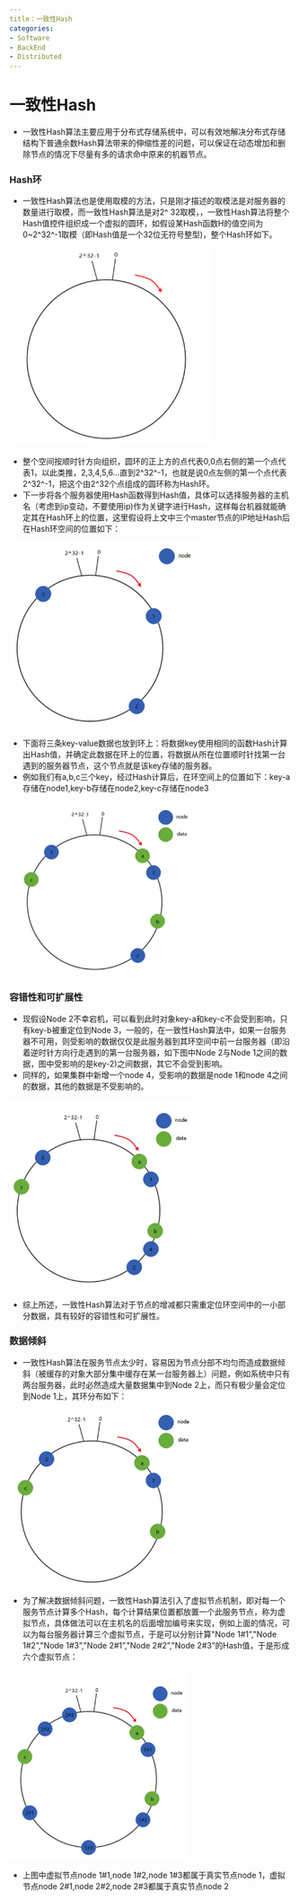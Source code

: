 ```yaml
---
title：一致性Hash
categories:
- Software
- BackEnd
- Distributed
---
```

# 一致性Hash

- 一致性Hash算法主要应用于分布式存储系统中，可以有效地解决分布式存储结构下普通余数Hash算法带来的伸缩性差的问题，可以保证在动态增加和删除节点的情况下尽量有多的请求命中原来的机器节点。

### Hash环

- 一致性Hash算法也是使用取模的方法，只是刚才描述的取模法是对服务器的数量进行取模，而一致性Hash算法是对2^ 32取模，，一致性Hash算法将整个Hash值控件组织成一个虚拟的圆环，如假设某Hash函数H的值空间为0~2^32^-1取模（即Hash值是一个32位无符号整型)，整个Hash环如下。

<img src="https://raw.githubusercontent.com/LuShan123888/Files/main/Pictures/image-20210727105027679.png" alt="image-20210727105027679" style="zoom:67%;" />

- 整个空间按顺时针方向组织，圆环的正上方的点代表0,0点右侧的第一个点代表1，以此类推，2,3,4,5,6...直到2^32^-1，也就是说0点左侧的第一个点代表2^32^-1，把这个由2^32个点组成的圆环称为Hash环。
- 下一步将各个服务器使用Hash函数得到Hash值，具体可以选择服务器的主机名（考虑到ip变动，不要使用ip)作为关键字进行Hash，这样每台机器就能确定其在Hash环上的位置，这里假设将上文中三个master节点的IP地址Hash后在Hash环空间的位置如下：

<img src="https://raw.githubusercontent.com/LuShan123888/Files/main/Pictures/2021-07-26-image-20210726230600054.png" alt="image-20210726230600054" style="zoom:33%;" />

- 下面将三条key-value数据也放到环上：将数据key使用相同的函数Hash计算出Hash值，并确定此数据在环上的位置，将数据从所在位置顺时针找第一台遇到的服务器节点，这个节点就是该key存储的服务器。
- 例如我们有a,b,c三个key，经过Hash计算后，在环空间上的位置如下：key-a存储在node1,key-b存储在node2,key-c存储在node3

<img src="https://raw.githubusercontent.com/LuShan123888/Files/main/Pictures/2021-07-26-image-20210726230623831.png" alt="image-20210726230623831" style="zoom:33%;" />

### 容错性和可扩展性

- 现假设Node 2不幸宕机，可以看到此时对象key-a和key-c不会受到影响，只有key-b被重定位到Node 3，一般的，在一致性Hash算法中，如果一台服务器不可用，则受影响的数据仅仅是此服务器到其环空间中前一台服务器（即沿着逆时针方向行走遇到的第一台服务器，如下图中Node 2与Node 1之间的数据，图中受影响的是key-2)之间数据，其它不会受到影响。
- 同样的，如果集群中新增一个node 4，受影响的数据是node 1和node 4之间的数据，其他的数据是不受影响的。

<img src="https://raw.githubusercontent.com/LuShan123888/Files/main/Pictures/2021-07-26-image-20210726230713949.png" alt="image-20210726230713949" style="zoom:33%;" />

- 综上所述，一致性Hash算法对于节点的增减都只需重定位环空间中的一小部分数据，具有较好的容错性和可扩展性。

### 数据倾斜

- 一致性Hash算法在服务节点太少时，容易因为节点分部不均匀而造成数据倾斜（被缓存的对象大部分集中缓存在某一台服务器上）问题，例如系统中只有两台服务器，此时必然造成大量数据集中到Node 2上，而只有极少量会定位到Node 1上，其环分布如下：

<img src="https://raw.githubusercontent.com/LuShan123888/Files/main/Pictures/2021-07-26-image-20210726231612362.png" alt="image-20210726231612362" style="zoom:33%;" />

- 为了解决数据倾斜问题，一致性Hash算法引入了虚拟节点机制，即对每一个服务节点计算多个Hash，每个计算结果位置都放置一个此服务节点，称为虚拟节点，具体做法可以在主机名的后面增加编号来实现，例如上面的情况，可以为每台服务器计算三个虚拟节点，于是可以分别计算"Node 1#1”,"Node 1#2”,"Node 1#3”,"Node 2#1”,"Node 2#2”,"Node 2#3”的Hash值，于是形成六个虚拟节点：

<img src="https://raw.githubusercontent.com/LuShan123888/Files/main/Pictures/2021-07-26-image-20210726231446887.png" alt="image-20210726231446887" style="zoom:33%;" />

- 上图中虚拟节点node 1#1,node 1#2,node 1#3都属于真实节点node 1，虚拟节点node 2#1,node 2#2,node 2#3都属于真实节点node 2